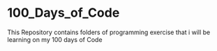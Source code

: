 # 100_Days_of_Code
This Repository contains folders of programming exercise that i will be learning on my 100 days of Code  
